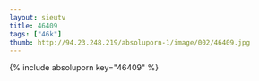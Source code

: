 ```yaml
--- 
layout: sieutv
title: 46409
tags: ["46k"]
thumb: http://94.23.248.219/absoluporn-1/image/002/46409.jpg
---
```

{% include absoluporn key="46409" %} 
